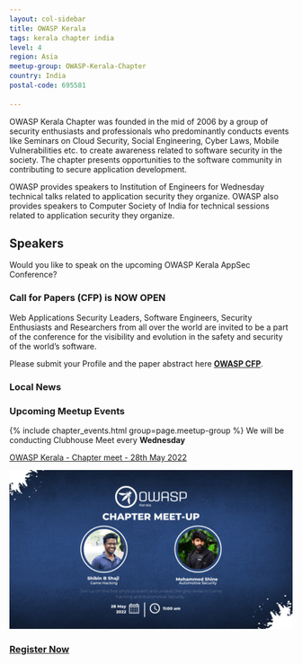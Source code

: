 ```yaml
---
layout: col-sidebar
title: OWASP Kerala
tags: kerala chapter india
level: 4
region: Asia
meetup-group: OWASP-Kerala-Chapter
country: India
postal-code: 695581

---
```


OWASP Kerala Chapter was founded in the mid of 2006 by a group of security enthusiasts and professionals who predominantly conducts events like Seminars on Cloud Security, Social Engineering, Cyber Laws, Mobile Vulnerabilities etc. to create awareness related to software security in the society. The chapter presents opportunities to the software community in contributing to secure application development.

OWASP provides speakers to Institution of Engineers for Wednesday technical talks related to application security they organize. OWASP also provides speakers to Computer Society of India for technical sessions related to application security they organize.

## Speakers

Would you like to speak on the upcoming OWASP Kerala AppSec Conference?

### Call for Papers (CFP) is NOW OPEN

Web Applications Security Leaders, Software Engineers, Security Enthusiasts and Researchers from all over the world are invited to be a part of the conference for the visibility and evolution in the safety and security of the world’s software.


Please submit your Profile and the paper abstract here **[OWASP CFP](https://forms.gle/9HaieZZiHHKKKQzQ7)**.

### Local News

### Upcoming Meetup Events

 {% include chapter_events.html group=page.meetup-group %}
We will be conducting Clubhouse Meet every **Wednesday**

[OWASP Kerala - Chapter meet - 28th May 2022](events/28-may-2022)

![OWASP Kerala - Chapter Meet May 2022](assets/images/owasp-kerala-chapter-meet-may-2022.png)


### [Register Now](https://www.meetup.com/OWASP-Kerala-Chapter/events/286068353/)

<!-- <video width="60%" height="60%" autoplay muted>
<source src="assets/images/jun_09_2021.mp4" type="video/mp4">
</video> -->

